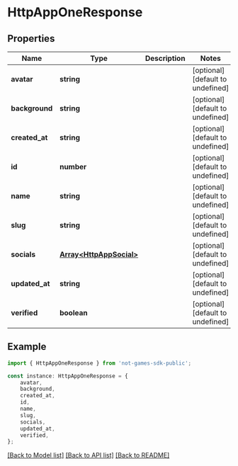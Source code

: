 # HttpAppOneResponse


## Properties

Name | Type | Description | Notes
------------ | ------------- | ------------- | -------------
**avatar** | **string** |  | [optional] [default to undefined]
**background** | **string** |  | [optional] [default to undefined]
**created_at** | **string** |  | [optional] [default to undefined]
**id** | **number** |  | [optional] [default to undefined]
**name** | **string** |  | [optional] [default to undefined]
**slug** | **string** |  | [optional] [default to undefined]
**socials** | [**Array&lt;HttpAppSocial&gt;**](HttpAppSocial.md) |  | [optional] [default to undefined]
**updated_at** | **string** |  | [optional] [default to undefined]
**verified** | **boolean** |  | [optional] [default to undefined]

## Example

```typescript
import { HttpAppOneResponse } from 'not-games-sdk-public';

const instance: HttpAppOneResponse = {
    avatar,
    background,
    created_at,
    id,
    name,
    slug,
    socials,
    updated_at,
    verified,
};
```

[[Back to Model list]](../README.md#documentation-for-models) [[Back to API list]](../README.md#documentation-for-api-endpoints) [[Back to README]](../README.md)
